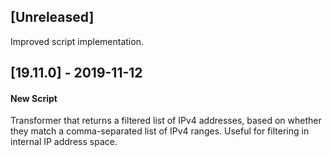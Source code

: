 ## [Unreleased]
Improved script implementation.

## [19.11.0] - 2019-11-12
#### New Script
Transformer that returns a filtered list of IPv4 addresses, based on whether they match a comma-separated list of IPv4 ranges.  Useful for filtering in internal IP address space.